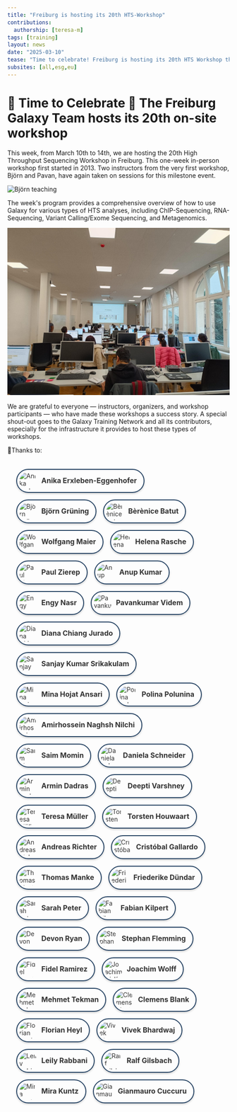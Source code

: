 ```yaml
---
title: "Freiburg is hosting its 20th HTS-Workshop"
contributions:
  authorship: [teresa-m]
tags: [training]
layout: news
date: "2025-03-10"
tease: "Time to celebrate! Freiburg is hosting its 20th HTS Workshop this March of 2025"
subsites: [all,esg,eu]
---
```

# 🚀 Time to Celebrate ​🎉 The Freiburg Galaxy Team hosts its 20th on-site workshop

This week, from March 10th to 14th, we are hosting the 20th High Throughput Sequencing Workshop in Freiburg. This one-week in-person workshop first started in 2013. Two instructors from the very first workshop, Björn and Pavan, have again taken on sessions for this milestone event.

![Björn teaching](./Björn_teaching.jpg)




The week's program provides a comprehensive overview of how to use Galaxy for various types of HTS analyses, including ChIP-Sequencing, RNA-Sequencing, Variant Calling/Exome Sequencing, and Metagenomics.

![Engy teaching](./Engy_teaching.jpeg)

We are grateful to everyone — instructors, organizers, and workshop participants — who have made these workshops a success story. A special shout-out goes to the Galaxy Training Network and all its contributors, especially for the infrastructure it provides to host these types of workshops.

​🎉Thanks to:


<div style="display: flex; flex-wrap: wrap; gap: 15px; padding: 20px;">
<a style="text-decoration: none; color: #333;" href="https://github.com/erxleben"><div style="display: flex; align-items: center; border: 2px solid #203e5f; border-radius: 50px; padding: 5px 15px 5px 5px; box-shadow: 0 2px 4px rgba(0, 0, 0, 0.2); width: fit-content; background-color: transparent;"><img style="width: 40px; height: 40px; border-radius: 50%; margin-right: 10px;" src="https://github.com/erxleben.png" alt="Anika Erxleben-Eggenhofer"><span style="font-size: 16px; font-weight: bold; color: #333;line-height: 1.2;">Anika Erxleben-Eggenhofer</span></div></a>
<a style="text-decoration: none; color: #333;" href="https://github.com/bgruening"><div style="display: flex; align-items: center; border: 2px solid #203e5f; border-radius: 50px; padding: 5px 15px 5px 5px; box-shadow: 0 2px 4px rgba(0, 0, 0, 0.2); width: fit-content; background-color: transparent;"><img style="width: 40px; height: 40px; border-radius: 50%; margin-right: 10px;" src="https://github.com/bgruening.png" alt="Björn Grüning"><span style="font-size: 16px; font-weight: bold; color: #333;line-height: 1.2;">Björn Grüning</span></div></a>
<a style="text-decoration: none; color: #333;" href="https://github.com/bebatut"><div style="display: flex; align-items: center; border: 2px solid #203e5f; border-radius: 50px; padding: 5px 15px 5px 5px; box-shadow: 0 2px 4px rgba(0, 0, 0, 0.2); width: fit-content; background-color: transparent;"><img style="width: 40px; height: 40px; border-radius: 50%; margin-right: 10px;" src="https://github.com/bebatut.png" alt="Bèrènice Batut"><span style="font-size: 16px; font-weight: bold; color: #333;line-height: 1.2;">Bèrènice Batut</span></div></a>
<a style="text-decoration: none; color: #333;" href="https://github.com/wm75"><div style="display: flex; align-items: center; border: 2px solid #203e5f; border-radius: 50px; padding: 5px 15px 5px 5px; box-shadow: 0 2px 4px rgba(0, 0, 0, 0.2); width: fit-content; background-color: transparent;"><img style="width: 40px; height: 40px; border-radius: 50%; margin-right: 10px;" src="https://github.com/wm75.png" alt="Wolfgang Maier"><span style="font-size: 16px; font-weight: bold; color: #333;line-height: 1.2;">Wolfgang Maier</span></div></a>
<a style="text-decoration: none; color: #333;" href="https://github.com/hexylena"><div style="display: flex; align-items: center; border: 2px solid #203e5f; border-radius: 50px; padding: 5px 15px 5px 5px; box-shadow: 0 2px 4px rgba(0, 0, 0, 0.2); width: fit-content; background-color: transparent;"><img style="width: 40px; height: 40px; border-radius: 50%; margin-right: 10px;" src="https://github.com/hexylena.png" alt="Helena Rasche"><span style="font-size: 16px; font-weight: bold; color: #333;line-height: 1.2;">Helena Rasche</span></div></a>
<a style="text-decoration: none; color: #333;" href="https://github.com/paulzierep"><div style="display: flex; align-items: center; border: 2px solid #203e5f; border-radius: 50px; padding: 5px 15px 5px 5px; box-shadow: 0 2px 4px rgba(0, 0, 0, 0.2); width: fit-content; background-color: transparent;"><img style="width: 40px; height: 40px; border-radius: 50%; margin-right: 10px;" src="https://github.com/paulzierep.png" alt="Paul Zierep"><span style="font-size: 16px; font-weight: bold; color: #333;line-height: 1.2;">Paul Zierep</span></div></a>
<a style="text-decoration: none; color: #333;" href="https://github.com/anuprulez"><div style="display: flex; align-items: center; border: 2px solid #203e5f; border-radius: 50px; padding: 5px 15px 5px 5px; box-shadow: 0 2px 4px rgba(0, 0, 0, 0.2); width: fit-content; background-color: transparent;"><img style="width: 40px; height: 40px; border-radius: 50%; margin-right: 10px;" src="https://github.com/anuprulez.png" alt="Anup Kumar"><span style="font-size: 16px; font-weight: bold; color: #333;line-height: 1.2;">Anup Kumar</span></div></a>
<a style="text-decoration: none; color: #333;" href="https://github.com/engynasr"><div style="display: flex; align-items: center; border: 2px solid #203e5f; border-radius: 50px; padding: 5px 15px 5px 5px; box-shadow: 0 2px 4px rgba(0, 0, 0, 0.2); width: fit-content; background-color: transparent;"><img style="width: 40px; height: 40px; border-radius: 50%; margin-right: 10px;" src="https://github.com/engynasr.png" alt="Engy Nasr"><span style="font-size: 16px; font-weight: bold; color: #333;line-height: 1.2;">Engy Nasr</span></div></a>
<a style="text-decoration: none; color: #333;" href="https://github.com/pavanvidem"><div style="display: flex; align-items: center; border: 2px solid #203e5f; border-radius: 50px; padding: 5px 15px 5px 5px; box-shadow: 0 2px 4px rgba(0, 0, 0, 0.2); width: fit-content; background-color: transparent;"><img style="width: 40px; height: 40px; border-radius: 50%; margin-right: 10px;" src="https://github.com/pavanvidem.png" alt="Pavankumar Videm"><span style="font-size: 16px; font-weight: bold; color: #333;line-height: 1.2;">Pavankumar Videm</span></div></a>
<a style="text-decoration: none; color: #333;" href="https://github.com/dianichj"><div style="display: flex; align-items: center; border: 2px solid #203e5f; border-radius: 50px; padding: 5px 15px 5px 5px; box-shadow: 0 2px 4px rgba(0, 0, 0, 0.2); width: fit-content; background-color: transparent;"><img style="width: 40px; height: 40px; border-radius: 50%; margin-right: 10px;" src="https://github.com/dianichj.png" alt="Diana Chiang Jurado"><span style="font-size: 16px; font-weight: bold; color: #333;line-height: 1.2;">Diana Chiang Jurado</span></div></a>
<a style="text-decoration: none; color: #333;" href="https://github.com/sanjaysrikakulam"><div style="display: flex; align-items: center; border: 2px solid #203e5f; border-radius: 50px; padding: 5px 15px 5px 5px; box-shadow: 0 2px 4px rgba(0, 0, 0, 0.2); width: fit-content; background-color: transparent;"><img style="width: 40px; height: 40px; border-radius: 50%; margin-right: 10px;" src="https://github.com/sanjaysrikakulam.png" alt="Sanjay Kumar Srikakulam"><span style="font-size: 16px; font-weight: bold; color: #333;line-height: 1.2;">Sanjay Kumar Srikakulam</span></div></a>
<a style="text-decoration: none; color: #333;" href="https://github.com/Minamehr"><div style="display: flex; align-items: center; border: 2px solid #203e5f; border-radius: 50px; padding: 5px 15px 5px 5px; box-shadow: 0 2px 4px rgba(0, 0, 0, 0.2); width: fit-content; background-color: transparent;"><img style="width: 40px; height: 40px; border-radius: 50%; margin-right: 10px;" src="https://github.com/Minamehr.png" alt="Mina Hojat Ansari"><span style="font-size: 16px; font-weight: bold; color: #333;line-height: 1.2;">Mina Hojat Ansari</span></div></a>
<a style="text-decoration: none; color: #333;" href="https://github.com/PlushZ"><div style="display: flex; align-items: center; border: 2px solid #203e5f; border-radius: 50px; padding: 5px 15px 5px 5px; box-shadow: 0 2px 4px rgba(0, 0, 0, 0.2); width: fit-content; background-color: transparent;"><img style="width: 40px; height: 40px; border-radius: 50%; margin-right: 10px;" src="https://github.com/PlushZ.png" alt="Polina Polunina"><span style="font-size: 16px; font-weight: bold; color: #333;line-height: 1.2;">Polina Polunina</span></div></a>
<a style="text-decoration: none; color: #333;" href="https://github.com/Nilchia"><div style="display: flex; align-items: center; border: 2px solid #203e5f; border-radius: 50px; padding: 5px 15px 5px 5px; box-shadow: 0 2px 4px rgba(0, 0, 0, 0.2); width: fit-content; background-color: transparent;"><img style="width: 40px; height: 40px; border-radius: 50%; margin-right: 10px;" src="https://github.com/Nilchia.png" alt="Amirhossein Naghsh Nilchi"><span style="font-size: 16px; font-weight: bold; color: #333;line-height: 1.2;">Amirhossein Naghsh Nilchi</span></div></a>
<a style="text-decoration: none; color: #333;" href="https://github.com/SaimMomin12"><div style="display: flex; align-items: center; border: 2px solid #203e5f; border-radius: 50px; padding: 5px 15px 5px 5px; box-shadow: 0 2px 4px rgba(0, 0, 0, 0.2); width: fit-content; background-color: transparent;"><img style="width: 40px; height: 40px; border-radius: 50%; margin-right: 10px;" src="https://github.com/SaimMomin12.png" alt="Saim Momin"><span style="font-size: 16px; font-weight: bold; color: #333;line-height: 1.2;">Saim Momin</span></div></a>
<a style="text-decoration: none; color: #333;" href="https://github.com/Sch-Da"><div style="display: flex; align-items: center; border: 2px solid #203e5f; border-radius: 50px; padding: 5px 15px 5px 5px; box-shadow: 0 2px 4px rgba(0, 0, 0, 0.2); width: fit-content; background-color: transparent;"><img style="width: 40px; height: 40px; border-radius: 50%; margin-right: 10px;" src="https://github.com/Sch-Da.png" alt="Daniela Schneider"><span style="font-size: 16px; font-weight: bold; color: #333;line-height: 1.2;">Daniela Schneider</span></div></a>
<a style="text-decoration: none; color: #333;" href="https://github.com/dadrasarmin"><div style="display: flex; align-items: center; border: 2px solid #203e5f; border-radius: 50px; padding: 5px 15px 5px 5px; box-shadow: 0 2px 4px rgba(0, 0, 0, 0.2); width: fit-content; background-color: transparent;"><img style="width: 40px; height: 40px; border-radius: 50%; margin-right: 10px;" src="https://github.com/dadrasarmin.png" alt="Armin Dadras"><span style="font-size: 16px; font-weight: bold; color: #333;line-height: 1.2;">Armin Dadras</span></div></a>
<a style="text-decoration: none; color: #333;" href="https://github.com/deeptivarshney"><div style="display: flex; align-items: center; border: 2px solid #203e5f; border-radius: 50px; padding: 5px 15px 5px 5px; box-shadow: 0 2px 4px rgba(0, 0, 0, 0.2); width: fit-content; background-color: transparent;"><img style="width: 40px; height: 40px; border-radius: 50%; margin-right: 10px;" src="https://github.com/deeptivarshney.png" alt="Deepti Varshney"><span style="font-size: 16px; font-weight: bold; color: #333;line-height: 1.2;">Deepti Varshney</span></div></a>
<a style="text-decoration: none; color: #333;" href="https://github.com/teresa-m"><div style="display: flex; align-items: center; border: 2px solid #203e5f; border-radius: 50px; padding: 5px 15px 5px 5px; box-shadow: 0 2px 4px rgba(0, 0, 0, 0.2); width: fit-content; background-color: transparent;"><img style="width: 40px; height: 40px; border-radius: 50%; margin-right: 10px;" src="https://github.com/teresa-m.png" alt="Teresa Müller"><span style="font-size: 16px; font-weight: bold; color: #333;line-height: 1.2;">Teresa Müller</span></div></a>
<a style="text-decoration: none; color: #333;" href="https://github.com/torhou"><div style="display: flex; align-items: center; border: 2px solid #203e5f; border-radius: 50px; padding: 5px 15px 5px 5px; box-shadow: 0 2px 4px rgba(0, 0, 0, 0.2); width: fit-content; background-color: transparent;"><img style="width: 40px; height: 40px; border-radius: 50%; margin-right: 10px;" src="https://github.com/torhou.png" alt="Torsten Houwaart"><span style="font-size: 16px; font-weight: bold; color: #333;line-height: 1.2;">Torsten Houwaart</span></div></a>
<a style="text-decoration: none; color: #333;" href="https://github.com/asrichter"><div style="display: flex; align-items: center; border: 2px solid #203e5f; border-radius: 50px; padding: 5px 15px 5px 5px; box-shadow: 0 2px 4px rgba(0, 0, 0, 0.2); width: fit-content; background-color: transparent;"><img style="width: 40px; height: 40px; border-radius: 50%; margin-right: 10px;" src="https://github.com/asrichter.png" alt="Andreas Richter"><span style="font-size: 16px; font-weight: bold; color: #333;line-height: 1.2;">Andreas Richter</span></div></a>
<a style="text-decoration: none; color: #333;" href="https://github.com/gallardoalba"><div style="display: flex; align-items: center; border: 2px solid #203e5f; border-radius: 50px; padding: 5px 15px 5px 5px; box-shadow: 0 2px 4px rgba(0, 0, 0, 0.2); width: fit-content; background-color: transparent;"><img style="width: 40px; height: 40px; border-radius: 50%; margin-right: 10px;" src="https://github.com/gallardoalba.png" alt="Cristóbal Gallardo"><span style="font-size: 16px; font-weight: bold; color: #333;line-height: 1.2;">Cristóbal Gallardo</span></div></a>
<a style="text-decoration: none; color: #333;" href="https://github.com/thomasmanke"><div style="display: flex; align-items: center; border: 2px solid #203e5f; border-radius: 50px; padding: 5px 15px 5px 5px; box-shadow: 0 2px 4px rgba(0, 0, 0, 0.2); width: fit-content; background-color: transparent;"><img style="width: 40px; height: 40px; border-radius: 50%; margin-right: 10px;" src="https://github.com/thomasmanke.png" alt="Thomas Manke"><span style="font-size: 16px; font-weight: bold; color: #333;line-height: 1.2;">Thomas Manke</span></div></a>
<a style="text-decoration: none; color: #333;" href="https://github.com/friedue"><div style="display: flex; align-items: center; border: 2px solid #203e5f; border-radius: 50px; padding: 5px 15px 5px 5px; box-shadow: 0 2px 4px rgba(0, 0, 0, 0.2); width: fit-content; background-color: transparent;"><img style="width: 40px; height: 40px; border-radius: 50%; margin-right: 10px;" src="https://github.com/friedue.png" alt="Friederike Dündar"><span style="font-size: 16px; font-weight: bold; color: #333;line-height: 1.2;">Friederike Dündar</span></div></a>
<a style="text-decoration: none; color: #333;" href="https://github.com/sarah-peter"><div style="display: flex; align-items: center; border: 2px solid #203e5f; border-radius: 50px; padding: 5px 15px 5px 5px; box-shadow: 0 2px 4px rgba(0, 0, 0, 0.2); width: fit-content; background-color: transparent;"><img style="width: 40px; height: 40px; border-radius: 50%; margin-right: 10px;" src="https://github.com/sarah-peter.png" alt="Sarah Peter"><span style="font-size: 16px; font-weight: bold; color: #333;line-height: 1.2;">Sarah Peter</span></div></a>
<a style="text-decoration: none; color: #333;" href="https://github.com/kilpert"><div style="display: flex; align-items: center; border: 2px solid #203e5f; border-radius: 50px; padding: 5px 15px 5px 5px; box-shadow: 0 2px 4px rgba(0, 0, 0, 0.2); width: fit-content; background-color: transparent;"><img style="width: 40px; height: 40px; border-radius: 50%; margin-right: 10px;" src="https://github.com/kilpert.png" alt="Fabian Kilpert"><span style="font-size: 16px; font-weight: bold; color: #333;line-height: 1.2;">Fabian Kilpert</span></div></a>
<a style="text-decoration: none; color: #333;" href="https://github.com/dpryan79"><div style="display: flex; align-items: center; border: 2px solid #203e5f; border-radius: 50px; padding: 5px 15px 5px 5px; box-shadow: 0 2px 4px rgba(0, 0, 0, 0.2); width: fit-content; background-color: transparent;"><img style="width: 40px; height: 40px; border-radius: 50%; margin-right: 10px;" src="https://github.com/dpryan79.png" alt="Devon Ryan "><span style="font-size: 16px; font-weight: bold; color: #333;line-height: 1.2;">Devon Ryan </span></div></a>
<a style="text-decoration: none; color: #333;" href="https://github.com/stephanflemming"><div style="display: flex; align-items: center; border: 2px solid #203e5f; border-radius: 50px; padding: 5px 15px 5px 5px; box-shadow: 0 2px 4px rgba(0, 0, 0, 0.2); width: fit-content; background-color: transparent;"><img style="width: 40px; height: 40px; border-radius: 50%; margin-right: 10px;" src="https://github.com/stephanflemming.png" alt="Stephan Flemming"><span style="font-size: 16px; font-weight: bold; color: #333;line-height: 1.2;">Stephan Flemming</span></div></a>
<a style="text-decoration: none; color: #333;" href="https://github.com/fidelram"><div style="display: flex; align-items: center; border: 2px solid #203e5f; border-radius: 50px; padding: 5px 15px 5px 5px; box-shadow: 0 2px 4px rgba(0, 0, 0, 0.2); width: fit-content; background-color: transparent;"><img style="width: 40px; height: 40px; border-radius: 50%; margin-right: 10px;" src="https://github.com/fidelram.png" alt="Fidel Ramirez"><span style="font-size: 16px; font-weight: bold; color: #333;line-height: 1.2;">Fidel Ramirez</span></div></a>
<a style="text-decoration: none; color: #333;" href="https://github.com/joachimwolff"><div style="display: flex; align-items: center; border: 2px solid #203e5f; border-radius: 50px; padding: 5px 15px 5px 5px; box-shadow: 0 2px 4px rgba(0, 0, 0, 0.2); width: fit-content; background-color: transparent;"><img style="width: 40px; height: 40px; border-radius: 50%; margin-right: 10px;" src="https://github.com/joachimwolff.png" alt="Joachim Wolff"><span style="font-size: 16px; font-weight: bold; color: #333;line-height: 1.2;">Joachim Wolff</span></div></a>
<a style="text-decoration: none; color: #333;" href="https://github.com/mtekman"><div style="display: flex; align-items: center; border: 2px solid #203e5f; border-radius: 50px; padding: 5px 15px 5px 5px; box-shadow: 0 2px 4px rgba(0, 0, 0, 0.2); width: fit-content; background-color: transparent;"><img style="width: 40px; height: 40px; border-radius: 50%; margin-right: 10px;" src="https://github.com/mtekman.png" alt="Mehmet Tekman"><span style="font-size: 16px; font-weight: bold; color: #333;line-height: 1.2;">Mehmet Tekman</span></div></a>
<a style="text-decoration: none; color: #333;" href="https://github.com/blankclemens"><div style="display: flex; align-items: center; border: 2px solid #203e5f; border-radius: 50px; padding: 5px 15px 5px 5px; box-shadow: 0 2px 4px rgba(0, 0, 0, 0.2); width: fit-content; background-color: transparent;"><img style="width: 40px; height: 40px; border-radius: 50%; margin-right: 10px;" src="https://github.com/blankclemens.png" alt="Clemens Blank"><span style="font-size: 16px; font-weight: bold; color: #333;line-height: 1.2;">Clemens Blank</span></div></a>
<a style="text-decoration: none; color: #333;" href="https://github.com/heylf"><div style="display: flex; align-items: center; border: 2px solid #203e5f; border-radius: 50px; padding: 5px 15px 5px 5px; box-shadow: 0 2px 4px rgba(0, 0, 0, 0.2); width: fit-content; background-color: transparent;"><img style="width: 40px; height: 40px; border-radius: 50%; margin-right: 10px;" src="https://github.com/heylf.png" alt="Florian Heyl"><span style="font-size: 16px; font-weight: bold; color: #333;line-height: 1.2;">Florian Heyl</span></div></a>
<a style="text-decoration: none; color: #333;" href="https://github.com/vivekbhr"><div style="display: flex; align-items: center; border: 2px solid #203e5f; border-radius: 50px; padding: 5px 15px 5px 5px; box-shadow: 0 2px 4px rgba(0, 0, 0, 0.2); width: fit-content; background-color: transparent;"><img style="width: 40px; height: 40px; border-radius: 50%; margin-right: 10px;" src="https://github.com/vivekbhr.png" alt="Vivek Bhardwaj "><span style="font-size: 16px; font-weight: bold; color: #333;line-height: 1.2;">Vivek Bhardwaj </span></div></a>
<a style="text-decoration: none; color: #333;" href="https://github.com/LeilyR"><div style="display: flex; align-items: center; border: 2px solid #203e5f; border-radius: 50px; padding: 5px 15px 5px 5px; box-shadow: 0 2px 4px rgba(0, 0, 0, 0.2); width: fit-content; background-color: transparent;"><img style="width: 40px; height: 40px; border-radius: 50%; margin-right: 10px;" src="https://github.com/LeilyR.png" alt="Leily Rabbani"><span style="font-size: 16px; font-weight: bold; color: #333;line-height: 1.2;">Leily Rabbani</span></div></a>
<a style="text-decoration: none; color: #333;" href="https://github.com/rgilsbach"><div style="display: flex; align-items: center; border: 2px solid #203e5f; border-radius: 50px; padding: 5px 15px 5px 5px; box-shadow: 0 2px 4px rgba(0, 0, 0, 0.2); width: fit-content; background-color: transparent;"><img style="width: 40px; height: 40px; border-radius: 50%; margin-right: 10px;" src="https://github.com/rgilsbach.png" alt="Ralf Gilsbach"><span style="font-size: 16px; font-weight: bold; color: #333;line-height: 1.2;">Ralf Gilsbach</span></div></a>
<a style="text-decoration: none; color: #333;" href="https://github.com/mira-miracoli"><div style="display: flex; align-items: center; border: 2px solid #203e5f; border-radius: 50px; padding: 5px 15px 5px 5px; box-shadow: 0 2px 4px rgba(0, 0, 0, 0.2); width: fit-content; background-color: transparent;"><img style="width: 40px; height: 40px; border-radius: 50%; margin-right: 10px;" src="https://github.com/mira-miracoli.png" alt="Mira Kuntz"><span style="font-size: 16px; font-weight: bold; color: #333;line-height: 1.2;">Mira Kuntz</span></div></a>
<a style="text-decoration: none; color: #333;" href="https://github.com/gmauro"><div style="display: flex; align-items: center; border: 2px solid #203e5f; border-radius: 50px; padding: 5px 15px 5px 5px; box-shadow: 0 2px 4px rgba(0, 0, 0, 0.2); width: fit-content; background-color: transparent;"><img style="width: 40px; height: 40px; border-radius: 50%; margin-right: 10px;" src="https://github.com/gmauro.png" alt="Gianmauro Cuccuru"><span style="font-size: 16px; font-weight: bold; color: #333;line-height: 1.2;">Gianmauro Cuccuru</span></div></a>
</div>



